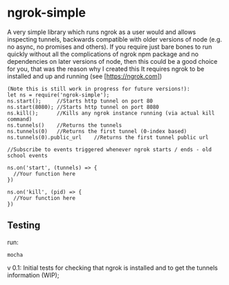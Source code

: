 # ngrok-simple
A very simple library which runs ngrok as a user would and allows inspecting tunnels, backwards compatible with older versions of node (e.g. no async, no promises and others).
If you require just bare bones to run quickly without all the complications of ngrok npm package and no dependencies on later versions of node, then this could be a good choice for you, that was the reason why I created this
It requires ngrok to be installed and up and running (see [https://ngrok.com])   

````
(Note this is still work in progress for future versions!):
let ns = require('ngrok-simple');
ns.start(); 	//Starts http tunnel on port 80
ns.start(8080);	//Starts http tunnel on port 8080
ns.kill();		//Kills any ngrok instance running (via actual kill command)
ns.tunnels()	//Returns the tunnels
ns.tunnels(0)	//Returns the first tunnel (0-index based)
ns.tunnels(0).public_url	//Returns the first tunnel public url

//Subscribe to events triggered whenever ngrok starts / ends - old school events

ns.on('start', (tunnels) => {
  //Your function here
})

ns.on('kill', (pid) => {
  //Your function here
})
````

## Testing
run:
````
mocha
````

v 0.1: Initial tests for checking that ngrok is installed and to get the tunnels information (WIP);  